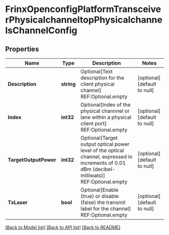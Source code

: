 # FrinxOpenconfigPlatformTransceiverPhysicalchanneltopPhysicalchannelsChannelConfig

## Properties
Name | Type | Description | Notes
------------ | ------------- | ------------- | -------------
**Description** | **string** | Optional[Text description for the client physical channel] REF:Optional.empty | [optional] [default to null]
**Index** | **int32** | Optional[Index of the physical channnel or lane within a physical client port] REF:Optional.empty | [optional] [default to null]
**TargetOutputPower** | **int32** | Optional[Target output optical power level of the optical channel, expressed in increments of 0.01 dBm (decibel-milliwats)] REF:Optional.empty | [optional] [default to null]
**TxLaser** | **bool** | Optional[Enable (true) or disable (false) the transmit label for the channel] REF:Optional.empty | [optional] [default to null]

[[Back to Model list]](../README.md#documentation-for-models) [[Back to API list]](../README.md#documentation-for-api-endpoints) [[Back to README]](../README.md)


